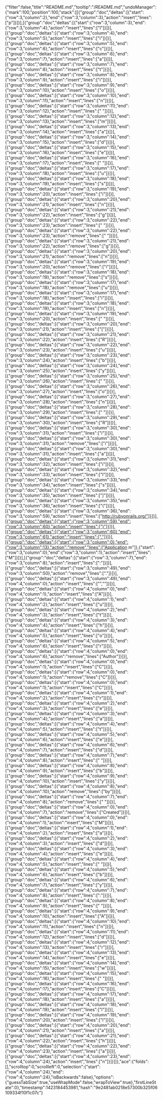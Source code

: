 {"filter":false,"title":"README.md","tooltip":"/README.md","undoManager":{"mark":100,"position":100,"stack":[[{"group":"doc","deltas":[{"start":{"row":3,"column":2},"end":{"row":3,"column":3},"action":"insert","lines":["p"]}]}],[{"group":"doc","deltas":[{"start":{"row":3,"column":3},"end":{"row":3,"column":4},"action":"insert","lines":["l"]}]}],[{"group":"doc","deltas":[{"start":{"row":3,"column":4},"end":{"row":3,"column":5},"action":"insert","lines":["i"]}]}],[{"group":"doc","deltas":[{"start":{"row":3,"column":5},"end":{"row":3,"column":6},"action":"insert","lines":["c"]}]}],[{"group":"doc","deltas":[{"start":{"row":3,"column":6},"end":{"row":3,"column":7},"action":"insert","lines":["a"]}]}],[{"group":"doc","deltas":[{"start":{"row":3,"column":7},"end":{"row":3,"column":8},"action":"insert","lines":["t"]}]}],[{"group":"doc","deltas":[{"start":{"row":3,"column":8},"end":{"row":3,"column":9},"action":"insert","lines":["i"]}]}],[{"group":"doc","deltas":[{"start":{"row":3,"column":9},"end":{"row":3,"column":10},"action":"insert","lines":["o"]}]}],[{"group":"doc","deltas":[{"start":{"row":3,"column":10},"end":{"row":3,"column":11},"action":"insert","lines":["n"]}]}],[{"group":"doc","deltas":[{"start":{"row":3,"column":11},"end":{"row":3,"column":12},"action":"insert","lines":[" "]}]}],[{"group":"doc","deltas":[{"start":{"row":3,"column":12},"end":{"row":3,"column":13},"action":"insert","lines":["m"]}]}],[{"group":"doc","deltas":[{"start":{"row":3,"column":13},"end":{"row":3,"column":14},"action":"insert","lines":["a"]}]}],[{"group":"doc","deltas":[{"start":{"row":3,"column":14},"end":{"row":3,"column":15},"action":"insert","lines":["d"]}]}],[{"group":"doc","deltas":[{"start":{"row":3,"column":15},"end":{"row":3,"column":16},"action":"insert","lines":["e"]}]}],[{"group":"doc","deltas":[{"start":{"row":3,"column":16},"end":{"row":3,"column":17},"action":"insert","lines":[" "]}]}],[{"group":"doc","deltas":[{"start":{"row":3,"column":17},"end":{"row":3,"column":18},"action":"insert","lines":["u"]}]}],[{"group":"doc","deltas":[{"start":{"row":3,"column":18},"end":{"row":3,"column":19},"action":"insert","lines":["s"]}]}],[{"group":"doc","deltas":[{"start":{"row":3,"column":19},"end":{"row":3,"column":20},"action":"insert","lines":["i"]}]}],[{"group":"doc","deltas":[{"start":{"row":3,"column":20},"end":{"row":3,"column":21},"action":"insert","lines":["n"]}]}],[{"group":"doc","deltas":[{"start":{"row":3,"column":21},"end":{"row":3,"column":22},"action":"insert","lines":["g"]}]}],[{"group":"doc","deltas":[{"start":{"row":3,"column":22},"end":{"row":3,"column":23},"action":"insert","lines":[" "]}]}],[{"group":"doc","deltas":[{"start":{"row":3,"column":22},"end":{"row":3,"column":23},"action":"remove","lines":[" "]}]}],[{"group":"doc","deltas":[{"start":{"row":3,"column":21},"end":{"row":3,"column":22},"action":"remove","lines":["g"]}]}],[{"group":"doc","deltas":[{"start":{"row":3,"column":20},"end":{"row":3,"column":21},"action":"remove","lines":["n"]}]}],[{"group":"doc","deltas":[{"start":{"row":3,"column":19},"end":{"row":3,"column":20},"action":"remove","lines":["i"]}]}],[{"group":"doc","deltas":[{"start":{"row":3,"column":18},"end":{"row":3,"column":19},"action":"remove","lines":["s"]}]}],[{"group":"doc","deltas":[{"start":{"row":3,"column":17},"end":{"row":3,"column":18},"action":"remove","lines":["u"]}]}],[{"group":"doc","deltas":[{"start":{"row":3,"column":17},"end":{"row":3,"column":18},"action":"insert","lines":["i"]}]}],[{"group":"doc","deltas":[{"start":{"row":3,"column":18},"end":{"row":3,"column":19},"action":"insert","lines":["n"]}]}],[{"group":"doc","deltas":[{"start":{"row":3,"column":19},"end":{"row":3,"column":20},"action":"insert","lines":[" "]}]}],[{"group":"doc","deltas":[{"start":{"row":3,"column":20},"end":{"row":3,"column":21},"action":"insert","lines":["["]}]}],[{"group":"doc","deltas":[{"start":{"row":3,"column":21},"end":{"row":3,"column":22},"action":"insert","lines":["R"]}]}],[{"group":"doc","deltas":[{"start":{"row":3,"column":22},"end":{"row":3,"column":23},"action":"insert","lines":["u"]}]}],[{"group":"doc","deltas":[{"start":{"row":3,"column":23},"end":{"row":3,"column":24},"action":"insert","lines":["b"]}]}],[{"group":"doc","deltas":[{"start":{"row":3,"column":24},"end":{"row":3,"column":25},"action":"insert","lines":["y"]}]}],[{"group":"doc","deltas":[{"start":{"row":3,"column":25},"end":{"row":3,"column":26},"action":"insert","lines":[" "]}]}],[{"group":"doc","deltas":[{"start":{"row":3,"column":26},"end":{"row":3,"column":27},"action":"insert","lines":["o"]}]}],[{"group":"doc","deltas":[{"start":{"row":3,"column":27},"end":{"row":3,"column":28},"action":"insert","lines":["n"]}]}],[{"group":"doc","deltas":[{"start":{"row":3,"column":28},"end":{"row":3,"column":29},"action":"insert","lines":[" "]}]}],[{"group":"doc","deltas":[{"start":{"row":3,"column":29},"end":{"row":3,"column":30},"action":"insert","lines":["R"]}]}],[{"group":"doc","deltas":[{"start":{"row":3,"column":30},"end":{"row":3,"column":31},"action":"insert","lines":["i"]}]}],[{"group":"doc","deltas":[{"start":{"row":3,"column":30},"end":{"row":3,"column":31},"action":"remove","lines":["i"]}]}],[{"group":"doc","deltas":[{"start":{"row":3,"column":30},"end":{"row":3,"column":31},"action":"insert","lines":["a"]}]}],[{"group":"doc","deltas":[{"start":{"row":3,"column":31},"end":{"row":3,"column":32},"action":"insert","lines":["i"]}]}],[{"group":"doc","deltas":[{"start":{"row":3,"column":32},"end":{"row":3,"column":33},"action":"insert","lines":["l"]}]}],[{"group":"doc","deltas":[{"start":{"row":3,"column":33},"end":{"row":3,"column":34},"action":"insert","lines":["s"]}]}],[{"group":"doc","deltas":[{"start":{"row":3,"column":34},"end":{"row":3,"column":35},"action":"insert","lines":["]"]}]}],[{"group":"doc","deltas":[{"start":{"row":3,"column":35},"end":{"row":3,"column":36},"action":"insert","lines":["("]}]}],[{"group":"doc","deltas":[{"start":{"row":3,"column":36},"end":{"row":3,"column":59},"action":"insert","lines":["http://rubyonrails.org/"]}]}],[{"group":"doc","deltas":[{"start":{"row":3,"column":59},"end":{"row":3,"column":60},"action":"insert","lines":[")"]}]}],[{"group":"doc","deltas":[{"start":{"row":3,"column":60},"end":{"row":3,"column":61},"action":"insert","lines":["."]}]}],[{"group":"doc","deltas":[{"start":{"row":3,"column":0},"end":{"row":3,"column":13},"action":"remove","lines":["Application m"]},{"start":{"row":3,"column":0},"end":{"row":3,"column":1},"action":"insert","lines":["M"]}]}],[{"group":"doc","deltas":[{"start":{"row":3,"column":7},"end":{"row":3,"column":8},"action":"insert","lines":[":"]}]}],[{"group":"doc","deltas":[{"start":{"row":3,"column":49},"end":{"row":3,"column":50},"action":"remove","lines":["."]}]}],[{"group":"doc","deltas":[{"start":{"row":3,"column":49},"end":{"row":4,"column":0},"action":"insert","lines":["",""]}]}],[{"group":"doc","deltas":[{"start":{"row":4,"column":0},"end":{"row":4,"column":1},"action":"insert","lines":["A"]}]}],[{"group":"doc","deltas":[{"start":{"row":4,"column":1},"end":{"row":4,"column":2},"action":"insert","lines":["u"]}]}],[{"group":"doc","deltas":[{"start":{"row":4,"column":2},"end":{"row":4,"column":3},"action":"insert","lines":["t"]}]}],[{"group":"doc","deltas":[{"start":{"row":4,"column":3},"end":{"row":4,"column":4},"action":"insert","lines":["h"]}]}],[{"group":"doc","deltas":[{"start":{"row":4,"column":4},"end":{"row":4,"column":5},"action":"insert","lines":["o"]}]}],[{"group":"doc","deltas":[{"start":{"row":4,"column":5},"end":{"row":4,"column":6},"action":"insert","lines":["r"]}]}],[{"group":"doc","deltas":[{"start":{"row":4,"column":0},"end":{"row":4,"column":6},"action":"remove","lines":["Author"]}]}],[{"group":"doc","deltas":[{"start":{"row":4,"column":0},"end":{"row":4,"column":1},"action":"insert","lines":["C"]}]}],[{"group":"doc","deltas":[{"start":{"row":4,"column":0},"end":{"row":4,"column":1},"action":"remove","lines":["C"]}]}],[{"group":"doc","deltas":[{"start":{"row":4,"column":0},"end":{"row":4,"column":1},"action":"insert","lines":["C"]}]}],[{"group":"doc","deltas":[{"start":{"row":4,"column":1},"end":{"row":4,"column":2},"action":"insert","lines":["r"]}]}],[{"group":"doc","deltas":[{"start":{"row":4,"column":2},"end":{"row":4,"column":3},"action":"insert","lines":["e"]}]}],[{"group":"doc","deltas":[{"start":{"row":4,"column":3},"end":{"row":4,"column":4},"action":"insert","lines":["a"]}]}],[{"group":"doc","deltas":[{"start":{"row":4,"column":4},"end":{"row":4,"column":5},"action":"insert","lines":["t"]}]}],[{"group":"doc","deltas":[{"start":{"row":4,"column":5},"end":{"row":4,"column":6},"action":"insert","lines":["e"]}]}],[{"group":"doc","deltas":[{"start":{"row":4,"column":6},"end":{"row":4,"column":7},"action":"insert","lines":["d"]}]}],[{"group":"doc","deltas":[{"start":{"row":4,"column":7},"end":{"row":4,"column":8},"action":"insert","lines":[" "]}]}],[{"group":"doc","deltas":[{"start":{"row":4,"column":8},"end":{"row":4,"column":9},"action":"insert","lines":["b"]}]}],[{"group":"doc","deltas":[{"start":{"row":4,"column":9},"end":{"row":4,"column":10},"action":"insert","lines":["y"]}]}],[{"group":"doc","deltas":[{"start":{"row":4,"column":8},"end":{"row":4,"column":10},"action":"remove","lines":["by"]}]}],[{"group":"doc","deltas":[{"start":{"row":4,"column":7},"end":{"row":4,"column":8},"action":"remove","lines":[" "]}]}],[{"group":"doc","deltas":[{"start":{"row":4,"column":0},"end":{"row":4,"column":7},"action":"remove","lines":["Created"]}]}],[{"group":"doc","deltas":[{"start":{"row":4,"column":0},"end":{"row":4,"column":1},"action":"insert","lines":["M"]}]}],[{"group":"doc","deltas":[{"start":{"row":4,"column":1},"end":{"row":4,"column":2},"action":"insert","lines":["a"]}]}],[{"group":"doc","deltas":[{"start":{"row":4,"column":2},"end":{"row":4,"column":3},"action":"insert","lines":["d"]}]}],[{"group":"doc","deltas":[{"start":{"row":4,"column":3},"end":{"row":4,"column":4},"action":"insert","lines":["e"]}]}],[{"group":"doc","deltas":[{"start":{"row":4,"column":4},"end":{"row":4,"column":5},"action":"insert","lines":[" "]}]}],[{"group":"doc","deltas":[{"start":{"row":4,"column":5},"end":{"row":4,"column":6},"action":"insert","lines":["b"]}]}],[{"group":"doc","deltas":[{"start":{"row":4,"column":6},"end":{"row":4,"column":7},"action":"insert","lines":["y"]}]}],[{"group":"doc","deltas":[{"start":{"row":4,"column":7},"end":{"row":4,"column":8},"action":"insert","lines":[":"]}]}],[{"group":"doc","deltas":[{"start":{"row":4,"column":8},"end":{"row":4,"column":9},"action":"insert","lines":[" "]}]}],[{"group":"doc","deltas":[{"start":{"row":4,"column":9},"end":{"row":4,"column":10},"action":"insert","lines":["A"]}]}],[{"group":"doc","deltas":[{"start":{"row":4,"column":10},"end":{"row":4,"column":11},"action":"insert","lines":["n"]}]}],[{"group":"doc","deltas":[{"start":{"row":4,"column":11},"end":{"row":4,"column":12},"action":"insert","lines":["d"]}]}],[{"group":"doc","deltas":[{"start":{"row":4,"column":12},"end":{"row":4,"column":13},"action":"insert","lines":["r"]}]}],[{"group":"doc","deltas":[{"start":{"row":4,"column":13},"end":{"row":4,"column":14},"action":"insert","lines":["e"]}]}],[{"group":"doc","deltas":[{"start":{"row":4,"column":14},"end":{"row":4,"column":15},"action":"insert","lines":["w"]}]}],[{"group":"doc","deltas":[{"start":{"row":4,"column":15},"end":{"row":4,"column":16},"action":"insert","lines":[" "]}]}],[{"group":"doc","deltas":[{"start":{"row":4,"column":16},"end":{"row":4,"column":17},"action":"insert","lines":["C"]}]}],[{"group":"doc","deltas":[{"start":{"row":4,"column":17},"end":{"row":4,"column":18},"action":"insert","lines":["a"]}]}],[{"group":"doc","deltas":[{"start":{"row":4,"column":18},"end":{"row":4,"column":19},"action":"insert","lines":["l"]}]}],[{"group":"doc","deltas":[{"start":{"row":4,"column":19},"end":{"row":4,"column":20},"action":"insert","lines":["l"]}]}],[{"group":"doc","deltas":[{"start":{"row":4,"column":20},"end":{"row":4,"column":21},"action":"insert","lines":["a"]}]}],[{"group":"doc","deltas":[{"start":{"row":4,"column":21},"end":{"row":4,"column":22},"action":"insert","lines":["h"]}]}],[{"group":"doc","deltas":[{"start":{"row":4,"column":22},"end":{"row":4,"column":23},"action":"insert","lines":["a"]}]}],[{"group":"doc","deltas":[{"start":{"row":4,"column":23},"end":{"row":4,"column":24},"action":"insert","lines":["n"]}]}]]},"ace":{"folds":[],"scrolltop":0,"scrollleft":0,"selection":{"start":{"row":4,"column":24},"end":{"row":4,"column":24},"isBackwards":false},"options":{"guessTabSize":true,"useWrapMode":false,"wrapToView":true},"firstLineState":0},"timestamp":1423184453981,"hash":"9e2481ab0218e57300b325f06109334f10f1c07c"}